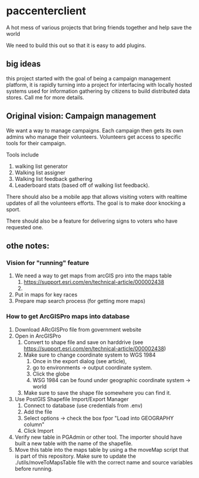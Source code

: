 # paccenterclient
A hot mess of various projects that bring friends together and help save the world


We need to build this out so that it is easy to add plugins.

## big ideas
this project started with the goal of being a campaign management platform, it is rapidly turning into a project for interfacing with locally hosted systems used for information gathering by citizens to build distributed data stores. Call me for more details. 

## Original vision: Campaign management

We want a way to manage campaigns. Each campaign then gets its own admins who manage their volunteers. Volunteers get access to specific tools for their campaign.

Tools include

1. walking list generator
2. Walking list assigner
3. Walking list feedback gathering
4. Leaderboard stats (based off of walking list feedback).

There should also be a mobile app that allows visiting voters with realtime updates of all the volunteers efforts. The goal is to make door knocking a sport. 

There should also be a feature for delivering signs to voters who have requested one. 

## othe notes:

### Vision for "running" feature
1. We need a way to get maps from arcGIS pro into the maps table
   1. https://support.esri.com/en/technical-article/000002438
   2. 
2. Put in maps for key races
3. Prepare map search process (for getting more maps)

### How to get ArcGISPro maps into database
1. Download ARcGISPro file from government website
2. Open in ArcGISPro
   1. Convert to shape file and save on harddrive (see https://support.esri.com/en/technical-article/000002438)
   2. Make sure to change coordinate system to WGS 1984 
      1. Once in the export dialog (see article), 
      2. go to environments -> output coordinate system. 
      3. Click the globe
      4. WSG 1984 can be found under geographic coordinate system -> world
   3. Make sure to save the shape file somewhere you can find it. 
3. Use PostGIS Shapefile Import/Export Manager
   1. Connect to database (use credentials from .env)
   2. Add the file
   3. Select options -> check the box fpor "Load into GEOGRAPHY column"
   4. Click Import
4. Verify new table in PGAdmin or other tool. The importer should have built a new table with the name of the shapefile.
5. Move this table into the maps table by using a the moveMap script that is part of this repository. Make sure to update the ./utils/moveToMapsTable file with the correct name and source variables before running. 
